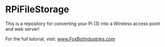 # RPiFileStorage
This is a repository for converting your Pi (3) into a Wireless access point and web server! 

For the full tutorial, visit: www.FoxBotIndustries.com
